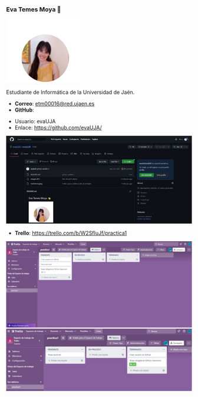 ### Eva Temes Moya  👋
<img src='/imagen.JPG' width='200px'>

Estudiante de Informática de la Universidad de Jaén.
* **Correo**: etm00016@red.ujaen.es
* **GitHub**: 
 -   Usuario: evaUJA
 -   Enlace: https://github.com/evaUJA/
<img src='/GitHub.JPG' width='600px'>

* **Trello**: https://trello.com/b/W2SfIuJf/practica1
<img src='/trelloInicio.jpeg' width='600px'>
<img src='/trelloFinal.JPG' width='600px'>

<!--
**evaUJA/evaUJA** is a ✨ _special_ ✨ repository because its `README.md` (this file) appears on your GitHub profile.

Here are some ideas to get you started:

- 🔭 I’m currently working on ...
- 🌱 I’m currently learning ...
- 👯 I’m looking to collaborate on ...
- 🤔 I’m looking for help with ...
- 💬 Ask me about ...
- 📫 How to reach me: ...
- 😄 Pronouns: ...
- ⚡ Fun fact: ...
-->
